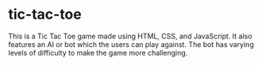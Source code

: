 # tic-tac-toe

This is a Tic Tac Toe game made using HTML, CSS, and JavaScript. It also features an AI or bot which the users can play against. The bot has varying levels of difficulty to make the game more challenging.
